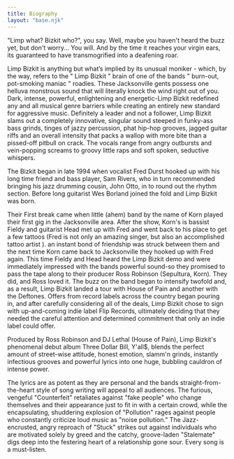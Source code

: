 ```yaml
---
title: Biography
layout: "base.njk"
---
```


"Limp what? Bizkit who?", you say. Well, maybe you haven't heard the buzz yet, but don't worry... You will. And by the time it reaches your virgin ears, its guaranteed to have transmogrified into a deafening roar.

Limp Bizkit is anything but what’s implied by its unusual moniker - which, by the way, refers to the " Limp Bizkit " brain of one of the bands " burn-out, pot-smoking maniac " roadies. These Jacksonville gents possess one helluva monstrous sound that will literally knock the wind right out of you. Dark, intense, powerful, enlightening and energetic-Limp Bizkit redefined any and all musical genre barriers while creating an entirely new standard for aggressive music. Definitely a leader and not a follower, Limp Bizkit slams out a completely innovative, singular sound steeped in funky-ass bass grinds, tinges of jazzy percussion, phat hip-hop grooves, jagged guitar riffs and an overall intensity that packs a wallop with more bite than a pissed-off pitbull on crack. The vocals range from angry outbursts and vein-popping screams to groovy little raps and soft spoken, seductive whispers.

The Bizkit began in late 1994 when vocalist Fred Durst hooked up with his long time friend and bass player, Sam Rivers, who in turn recommended bringing his jazz drumming cousin, John Otto, in to round out the rhythm section. Before long guitarist Wes Borland joined the fold and Limp Bizkit was born.

Their First break came when little (ahem) band by the name of Korn played their first gig in the Jacksonville area. After the show, Korn's is bassist Fieldy and guitarist Head met up with Fred and went back to his place to get a few tattoos (Fred is not only an amazing singer, but also an accomplished tattoo artist ). an instant bond of friendship was struck between them and the next time Korn came back to Jacksonville they hooked up with Fred again. This time Fieldy and Head heard the Limp Bizkit demo and were immediately impressed with the bands powerful sound-so they promised to pass the tape along to their producer Ross Robinson (Sepultura, Korn). They did, and Ross loved it. The buzz on the band began to intensify twofold and, as a result, Limp Bizkit landed a tour with House of Pain and another with the Deftones. Offers from record labels across the country began pouring in, and after carefully considering all of the deals, Limp Bizkit chose to sign with up-and-coming indie label Flip Records, ultimately deciding that they needed the careful attention and determined commitment that only an indie label could offer.

Produced by Ross Robinson and DJ Lethal (House of Pain), Limp Bizkit's phenomenal debut album Three Dollar Bill, Y'all$, blends the perfect amount of street-wise attitude, honest emotion, slamm'n grinds, instantly infectious grooves and powerful lyrics into one huge, bubbling cauldron of intense power.

The lyrics are as potent as they are personal and the bands straight-from-the-heart style of song writing will appeal to all audiences. The furious, vengeful "Counterfeit" retaliates against "fake people" who change themselves and their appearance just to fit in with a certain crowd, while the encapsulating, shuddering explosion of "Pollution" rages against people who constantly criticize loud music as "noise pollution." The Jazz-encrusted, angry reproach of "Stuck" strikes out against individuals who are motivated solely by greed and the catchy, groove-laden "Stalemate" digs deep into the festering heart of a relationship gone sour. Every song is a must-listen.